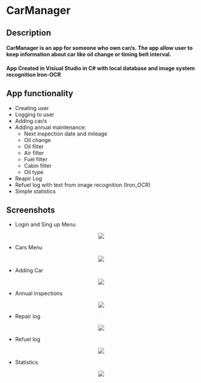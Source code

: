 # CarManager
## Description
#### CarManager is an app for someone who own car/s. The app allow user to keep information about car like oil change or timing belt interval.
#### App Created in Visiual Studio in C# with local database and image system recognition Iron-OCR
## App functionality
+ Creating user
+ Logging to user
+ Adding car/s
+ Adding annual maintenance:
  - Next inspection date and mileage 
  - Oil change
  - Oil filter
  - Air filter
  - Fuel filter
  - Cabin filter
  - Oil type
+ Reapir Log
+ Refuel log with text from image recognition (Iron_OCR)
+ Simple statistics
## Screenshots
+ Login and Sing up Menu
<p align="center">
<img src="https://user-images.githubusercontent.com/64234049/227167353-2a2fbb61-b5bf-4462-84d0-c682d304f375.jpg"/>
</p>

+ Cars Menu
<p align="center">
<img src="https://user-images.githubusercontent.com/64234049/227167729-7579a6ed-fee6-421a-b1c1-cf55989f74b6.jpg"/>
</p>

+ Adding Car
<p align="center">
<img src="https://user-images.githubusercontent.com/64234049/227167997-fdb0ad8a-11dc-427f-948e-8aa5a452fb89.jpg"/>
</p>

+ Annual inspections
<p align="center">
<img src="https://user-images.githubusercontent.com/64234049/227169512-89feedd0-7ca2-493c-94a6-760688407efc.jpg"/>
</p>

+ Repair log
<p align="center">
<img src="https://user-images.githubusercontent.com/64234049/227169982-59540835-14e6-4b93-b956-2b8e266a0dda.jpg"/>
</p>

+ Refuel log
<p align="center">
<img src="https://user-images.githubusercontent.com/64234049/227170372-b3be1a4c-4547-43e5-8993-32ad72506b74.jpg"/>
</p>

+ Statistics
<p align="center">
<img src="https://user-images.githubusercontent.com/64234049/227170514-67b0ce28-1285-4441-9f70-3936c9564900.jpg"/>
</p>
